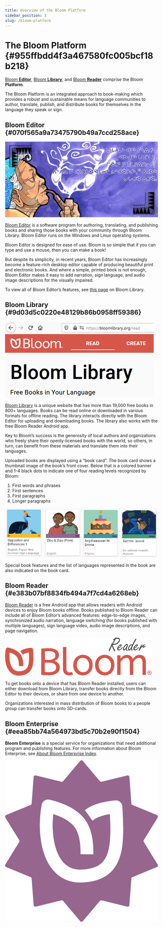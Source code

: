 ```yaml
---
title: Overview of the Bloom Platform
sidebar_position: 3
slug: /bloom-platform
---
```




# The Bloom Platform {#955ffbdd4f3a467580fc005bcf18b218}


[Bloom ](/bloom-platform#070f565a9a73475790b49a7ccd258ace)[**Editor**](/bloom-platform#070f565a9a73475790b49a7ccd258ace), [Bloom ](/bloom-platform#9d03d5c0220e48129b86b0958ff59386)[**Library**](/bloom-platform#9d03d5c0220e48129b86b0958ff59386), and [Bloom ](/bloom-platform#e383b07bf8834fb494a7f7cd4a6268eb)[**Reader**](/bloom-platform#e383b07bf8834fb494a7f7cd4a6268eb) comprise the Bloom **Platform**. 


The Bloom Platform is an integrated approach to book-making which provides a robust and sustainable means for language communities to author, translate, publish, and distribute books for themselves in the language they speak or sign.


## Bloom Editor {#070f565a9a73475790b49a7ccd258ace}


![Copyright © 2014, Naskapi Development Corporation & Elizabeth Jancewicz Naskapi](./bloom-platform.690583ea-a11a-479a-b66d-b566eb1a52aa.png)


[Bloom Editor](https://bloomlibrary.org/page/create/downloads) is a software program for authoring, translating, and publishing books and sharing those books with your community through Bloom Library. Bloom Editor runs on the Windows and Linux operating systems. 


Bloom Editor is designed for ease of use. Bloom is so simple that if you can type and use a mouse, then you can make a book!


But despite its simplicity, in recent years, Bloom Editor has increasingly become a feature-rich desktop editor capable of producing beautiful print and electronic books. And where a simple, printed book is not enough, Bloom Editor makes it easy to add narration, sign language, and audio image descriptions for the visually impaired.


To view all of Bloom Editor’s features, see [this page](https://bloomlibrary.org/page/create/page/feature-matrix) on Bloom Library.


## Bloom Library {#9d03d5c0220e48129b86b0958ff59386}


![](./bloom-platform.abec701d-3e70-456b-b192-df5f9818b2c7.png)


[Bloom Library](https://bloomlibrary.org/read) is a unique website that has more than 19,000 free books in 800+ languages. Books can be read online or downloaded in various formats for offline reading. The library interacts directly with the Bloom Editor for uploading and downloading books. The library also works with the free Bloom Reader Android app.


Key to Bloom’s success is the generosity of local authors and organizations who freely share their openly-licensed books with the world, so others, in turn, can benefit from these materials and translate them into their languages.


Uploaded books are displayed using a “book card”. The book card shows a thumbnail image of the book’s front cover. Below that is a colored banner and 1-4 black dots to indicate one of four reading levels recognized by Bloom: 

1. First words and phrases
2. First sentences
3. First paragraphs
4. Longer paragraphs

![](./bloom-platform.205c671f-030c-49c7-8331-56c7a8366abf.png)


Special book features and the list of languages represented in the book are also indicated on the book card.


## Bloom Reader {#e383b07bf8834fb494a7f7cd4a6268eb}


[Bloom Reader](https://bloomlibrary.org/bloom-reader) is a free Android app that allows readers with Android devices to enjoy Bloom books offline. Books published to Bloom Reader can include all of Bloom Editor’s advanced features: edge-to-edge images, synchronized audio narration, language switching (for books published with multiple languages), sign language video, audio image descriptions, and page navigation.


![](./bloom-platform.737972c1-9676-4550-890e-4bec984d61fd.png)


To get books onto a device that has Bloom Reader installed, users can either download from Bloom Library, transfer books directly from the Bloom Editor to their devices, or share from one device to another.


Organizations interested in mass distribution of Bloom books to a people group can transfer books onto SD-cards.


## Bloom Enterprise {#eea85bb74a564973bd5c70b2e90f1504}


<div class='notion-row'>
<div class='notion-column' style={{width: 'calc((100% - (min(32px, 4vw) * 1)) * 0.8125)'}}>


**Bloom Enterprise** is a special service for organizations that need additional program and publishing features. For more information about Bloom Enterprise, see [About Bloom Enterprise Index](/about-bloom-enterprise).



</div><div className='notion-spacer'></div>

<div class='notion-column' style={{width: 'calc((100% - (min(32px, 4vw) * 1)) * 0.1875)'}}>


![](./bloom-platform.bfb1cdd5-b3e4-458a-a56c-bdbe8da519ec.png)


</div><div className='notion-spacer'></div>
</div>

